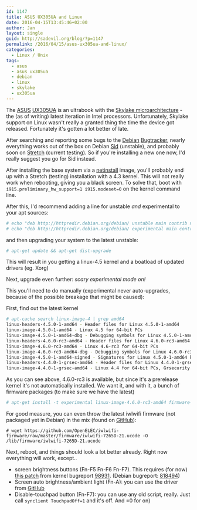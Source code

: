 ```yaml
---
id: 1147
title: ASUS UX305UA and Linux
date: 2016-04-15T13:45:46+02:00
author: Jan
layout: single
guid: http://sadevil.org/blog/?p=1147
permalink: /2016/04/15/asus-ux305ua-and-linux/
categories:
  - Linux / Unix
tags:
  - asus
  - asus ux305ua
  - debian
  - linux
  - skylake
  - ux305ua
---
```

The [ASUS](https://www.asus.com/) [UX305UA](https://www.asus.com/us/Notebooks/ASUS-ZenBook-UX305UA/) is an ultrabook with the [Skylake microarchitecture](https://en.wikipedia.org/wiki/Skylake_(microarchitecture)) - the (as of writing) latest iteration in Intel processors. Unfortunately, Skylake support on Linux wasn't really a granted thing the time the device got released. Fortunately it's gotten a lot better of late.

After searching and reporting some bugs to the [Debian](https://www.debian.org/) [Bugtracker](https://www.debian.org/Bugs/), nearly everything works out of the box on Debian [Sid](https://www.debian.org/releases/sid/) (unstable), and probably soon on [Stretch](https://www.debian.org/releases/stretch/) (current testing). So if you're installing a new one now, I'd really suggest you go for Sid instead.

After installing the base system via a [netinstall](https://www.debian.org/devel/debian-installer/) image, you'll probably end up with a Stretch (testing) installation with a 4.3 kernel. This will not really work when rebooting, giving you a black screen. To solve that, boot with 
`i915.preliminary_hw_support=1 i915.modeset=0` on the kernel command line.

After this, I'd recommend adding a line for unstable _and_ experimental to your apt sources:

```bash
# echo "deb http://httpredir.debian.org/debian/ unstable main contrib non-free" > /etc/apt/sources.list.d/unstable.list
# echo "deb http://httpredir.debian.org/debian/ experimental main contrib non-free" > /etc/apt/sources.list.d/experimental.list
```
and then upgrading your system to the latest unstable:  
```bash
# apt-get update && apt-get dist-upgrade
```

This will result in you getting a linux-4.5 kernel and a boatload of updated drivers (eg. Xorg)

Next, upgrade even further: _scary experimental mode on!_ 

This you'll need to do manually (experimental never auto-upgrades, because of the possible breakage that might be caused):

First, find out the latest kernel
```bash
# apt-cache search linux-image-4 | grep amd64
linux-headers-4.5.0-1-amd64 - Header files for Linux 4.5.0-1-amd64
linux-image-4.5.0-1-amd64 - Linux 4.5 for 64-bit PCs
linux-image-4.5.0-1-amd64-dbg - Debugging symbols for Linux 4.5.0-1-amd64
linux-headers-4.6.0-rc3-amd64 - Header files for Linux 4.6.0-rc3-amd64
linux-image-4.6.0-rc3-amd64 - Linux 4.6-rc3 for 64-bit PCs
linux-image-4.6.0-rc3-amd64-dbg - Debugging symbols for Linux 4.6.0-rc3-amd64
linux-image-4.5.0-1-amd64-signed - Signatures for Linux 4.5.0-1-amd64 kernel and modules
linux-headers-4.4.0-1-grsec-amd64 - Header files for Linux 4.4.0-1-grsec-amd64
linux-image-4.4.0-1-grsec-amd64 - Linux 4.4 for 64-bit PCs, Grsecurity protection
```

As you can see above, 4.6.0-rc3 is available, but since it's a prerelease kernel it's not automatically installed. We want it, and with it, a bunch of firmware packages (to make sure we have the latest)  
```bash
# apt-get install -t experimental linux-image-4.6.0-rc3-amd64 firmware-linux firmware-iwlwifi firmware-misc-nonfree intel-microcode  
```
For good measure, you can even throw the latest iwlwifi firmware (not packaged yet in Debian) in the mix (found on [GitHub](https://github.com/OpenELEC/iwlwifi-firmware/tree/master/firmware)):  
```
# wget https://github.com/OpenELEC/iwlwifi-firmware/raw/master/firmware/iwlwifi-7265D-21.ucode -O /lib/firmware/iwlwifi-7265D-21.ucode
```
  
Next, reboot, and things should look a lot better already. Right now everything will work, except..

  * screen brightness buttons (Fn-F5 Fn-F6 Fn-F7). This requires (for now) [this patch](https://bugzilla.kernel.org/attachment.cgi?id=195071) from kernel bugreport [98931](https://bugzilla.kernel.org/show_bug.cgi?id=98931). (Debian bugreport: [818494](https://bugs.debian.org/cgi-bin/bugreport.cgi?bug=818494))
  * Screen auto brightness/ambient light (Fn-A): you can use the driver from [GitHub](https://github.com/danieleds/als)
  * Disable-touchpad button (Fn-F7): you can use any old script, really. Just call `synclient TouchpadOff=1` and it's off. And =0 for on)